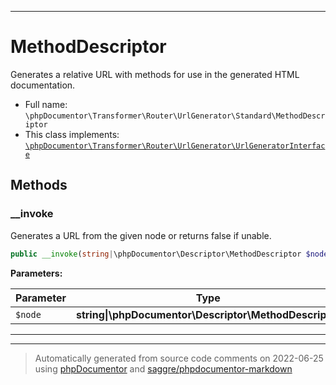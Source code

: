 ***

# MethodDescriptor

Generates a relative URL with methods for use in the generated HTML documentation.



* Full name: `\phpDocumentor\Transformer\Router\UrlGenerator\Standard\MethodDescriptor`
* This class implements:
[`\phpDocumentor\Transformer\Router\UrlGenerator\UrlGeneratorInterface`](../UrlGeneratorInterface.md)




## Methods


### __invoke

Generates a URL from the given node or returns false if unable.

```php
public __invoke(string|\phpDocumentor\Descriptor\MethodDescriptor $node): string|false
```








**Parameters:**

| Parameter | Type | Description |
|-----------|------|-------------|
| `$node` | **string&#124;\phpDocumentor\Descriptor\MethodDescriptor** |  |




***


***
> Automatically generated from source code comments on 2022-06-25 using [phpDocumentor](http://www.phpdoc.org/) and [saggre/phpdocumentor-markdown](https://github.com/Saggre/phpDocumentor-markdown)
